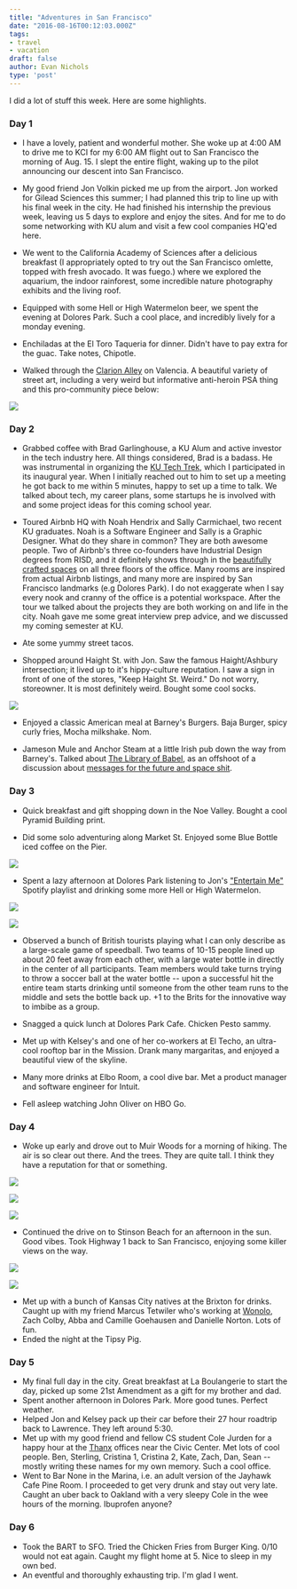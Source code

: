 ```yaml
---
title: "Adventures in San Francisco"
date: "2016-08-16T00:12:03.000Z"
tags:
- travel
- vacation
draft: false
author: Evan Nichols
type: 'post'
---
```


I did a lot of stuff this week. Here are some highlights.

### Day 1

- I have a lovely, patient and wonderful mother. She woke up at 4:00 AM to drive me to KCI for my 6:00 AM flight out to San Francisco the morning of Aug. 15. I slept the entire flight, waking up to the pilot announcing our descent into San Francisco.

- My good friend Jon Volkin picked me up from the airport. Jon worked for Gilead Sciences this summer; I had planned this trip to line up with his final week in the city. He had finished his internship the previous week, leaving us 5 days to explore and enjoy the sites. And for me to do some networking with KU alum and visit a few cool companies HQ'ed here.

- We went to the California Academy of Sciences after a delicious breakfast (I appropriately opted to try out the San Francisco omlette, topped with fresh avocado. It was fuego.) where we explored the aquarium, the indoor rainforest, some incredible nature photography exhibits and the living roof.

- Equipped with some Hell or High Watermelon beer, we spent the evening at Dolores Park. Such a cool place, and incredibly lively for a monday evening.

- Enchiladas at the El Toro Taqueria for dinner. Didn't have to pay extra for the guac. Take notes, Chipotle.

- Walked through the [Clarion Alley](https://en.wikipedia.org/wiki/Clarion_Alley_Mural_Project) on Valencia. A beautiful variety of street art, including a very weird but informative anti-heroin PSA thing and this pro-community piece below:

![](mural.png)

### Day 2

- Grabbed coffee with Brad Garlinghouse, a KU Alum and active investor in the tech industry here. All things considered, Brad is a badass. He was instrumental in organizing the [KU Tech Trek](http://blog.college.ku.edu/students/tech-trek-connects-jayhawks-to-silicon-valley/), which I participated in its inaugural year. When I initially reached out to him to set up a meeting he got back to me within 5 minutes, happy to set up a time to talk. We talked about tech, my career plans, some startups he is involved with and some project ideas for this coming school year.

- Toured Airbnb HQ with Noah Hendrix and Sally Carmichael, two recent KU graduates. Noah is a Software Engineer and Sally is a Graphic Designer. What do they share in common? They are both awesome people. Two of Airbnb's three co-founders have Industrial Design degrees from RISD, and it definitely shows through in the [beautifully crafted spaces](http://www.wired.com/2013/12/airbnb-gets-stylish-new-headquarters/) on all three floors of the office. Many rooms are inspired from actual Airbnb listings, and many more are inspired by San Francisco landmarks (e.g Dolores Park). I do not exaggerate when I say every nook and cranny of the office is a potential workspace. After the tour we talked about the projects they are both working on and life in the city. Noah gave me some great interview prep advice, and we discussed my coming semester at KU.

- Ate some yummy street tacos.

- Shopped around Haight St. with Jon. Saw the famous Haight/Ashbury intersection; it lived up to it's hippy-culture reputation. I saw a sign in front of one of the stores, "Keep Haight St. Weird." Do not worry, storeowner. It is most definitely weird. Bought some cool socks.

![](haight.png)

- Enjoyed a classic American meal at Barney's Burgers. Baja Burger, spicy curly fries, Mocha milkshake. Nom.

- Jameson Mule and Anchor Steam at a little Irish pub down the way from Barney's. Talked about [The Library of Babel](https://libraryofbabel.info/), as an offshoot of a discussion about [messages for the future and space shit](https://www.youtube.com/watch?v=GDrBIKOR01c).

### Day 3

- Quick breakfast and gift shopping down in the Noe Valley. Bought a cool Pyramid Building print.

- Did some solo adventuring along Market St. Enjoyed some Blue Bottle iced coffee on the Pier.

![](pier.png)

- Spent a lazy afternoon at Dolores Park listening to Jon's ["Entertain Me"](https://open.spotify.com/user/1267605225/playlist/6OWsEuLYjihDeIem3OnaJJ) Spotify playlist and drinking some more Hell or High Watermelon.

![](beer.png)

![](dolorespark.png)

- Observed a bunch of British tourists playing what I can only describe as a large-scale game of speedball. Two teams of 10-15 people lined up about 20 feet away from each other, with a large water bottle in directly in the center of all participants. Team members would take turns trying to throw a soccer ball at the water bottle -- upon a successful hit the entire team starts drinking until someone from the other team runs to the middle and sets the bottle back up. +1 to the Brits for the innovative way to imbibe as a group.

- Snagged a quick lunch at Dolores Park Cafe. Chicken Pesto sammy.

- Met up with Kelsey's and one of her co-workers at El Techo, an ultra-cool rooftop bar in the Mission. Drank many margaritas, and enjoyed a beautiful view of the skyline.

- Many more drinks at Elbo Room, a cool dive bar. Met a product manager and software engineer for Intuit.

- Fell asleep watching John Oliver on HBO Go.

### Day 4

- Woke up early and drove out to Muir Woods for a morning of hiking. The air is so clear out there. And the trees. They are quite tall. I think they have a reputation for that or something.

![](woods1.png)

![](woods2.png)

![](woods3.png)

- Continued the drive on to Stinson Beach for an afternoon in the sun. Good vibes. Took Highway 1 back to San Francisco, enjoying some killer views on the way.

![](beach.png)

![](stinson.png)

- Met up with a bunch of Kansas City natives at the Brixton for drinks. Caught up with my friend Marcus Tetwiler who's working at [Wonolo](http://www.wonolo.com/), Zach Colby, Abba and Camille Goehausen and Danielle Norton. Lots of fun.
- Ended the night at the Tipsy Pig.

### Day 5

- My final full day in the city. Great breakfast at La Boulangerie to start the day, picked up some 21st Amendment as a gift for my brother and dad.
- Spent another afternoon in Dolores Park. More good tunes. Perfect weather.
- Helped Jon and Kelsey pack up their car before their 27 hour roadtrip back to Lawrence. They left around 5:30.
- Met up with my good friend and fellow CS student Cole Jurden for a happy hour at the [Thanx](https://www.thanx.com/) offices near the Civic Center. Met lots of cool people. Ben, Sterling, Cristina 1, Cristina 2, Kate, Zach, Dan, Sean -- mostly writing these names for my own memory. Such a cool office.
- Went to Bar None in the Marina, i.e. an adult version of the Jayhawk Cafe Pine Room. I proceeded to get very drunk and stay out very late. Caught an uber back to Oakland with a very sleepy Cole in the wee hours of the morning. Ibuprofen anyone?

### Day 6

- Took the BART to SFO. Tried the Chicken Fries from Burger King. 0/10 would not eat again. Caught my flight home at 5. Nice to sleep in my own bed.
- An eventful and thoroughly exhausting trip. I'm glad I went.
